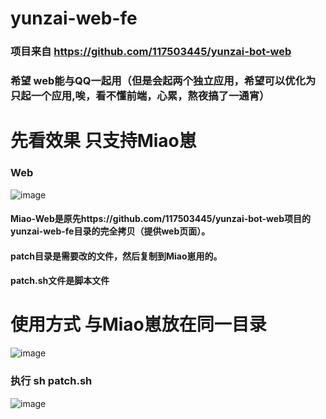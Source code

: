 
# yunzai-web-fe
### 项目来自 https://github.com/117503445/yunzai-bot-web
### 希望 web能与QQ一起用（但是会起两个独立应用，希望可以优化为只起一个应用,唉，看不懂前端，心累，熬夜搞了一通宵）
# 先看效果  只支持Miao崽
### Web
![image](https://github.com/yelinlan/yunzai-web-fe/assets/38036830/18a435f8-0449-453a-a43a-69c00307df07)

#### Miao-Web是原先https://github.com/117503445/yunzai-bot-web项目的yunzai-web-fe目录的完全拷贝（提供web页面）。
#### patch目录是需要改的文件，然后复制到Miao崽用的。
#### patch.sh文件是脚本文件

# 使用方式 与Miao崽放在同一目录
![image](https://github.com/yelinlan/yunzai-web-fe/assets/38036830/5d33d6e6-1a0c-440e-8dae-58148ff35c81)
### 执行 sh patch.sh
![image](https://github.com/yelinlan/yunzai-web-fe/assets/38036830/82b1801e-a011-4236-abe4-7ffcb1003ae8)





